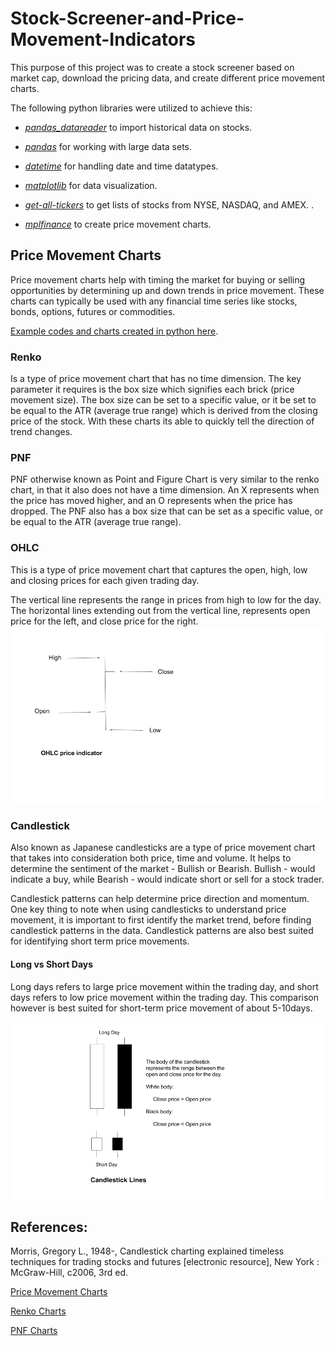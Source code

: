 # Stock-Screener-and-Price-Movement-Indicators

This purpose of this project was to create a stock screener based on market cap, download the pricing data, and create different price movement charts. 

The following python libraries were utilized to achieve this: 

- *[pandas_datareader](https://pandas-datareader.readthedocs.io/en/latest/)* to import historical data on stocks.

- *[pandas](https://pandas.pydata.org/)* for working with large data sets.

- *[datetime](https://docs.python.org/3/library/datetime.html)* for handling date and time datatypes.

- *[matplotlib](https://matplotlib.org/)* for data visualization.

- *[get-all-tickers](https://pypi.org/project/get-all-tickers/)* to get lists of stocks from NYSE, NASDAQ, and AMEX. .

- *[mplfinance](https://github.com/matplotlib/mplfinance)* to create price movement charts.


## Price Movement Charts 

Price movement charts help with timing the market for buying or selling opportunities by determining up and down trends in price movement. These charts can typically be used with any financial time series like stocks, bonds, options, futures or commodities. 

[Example codes and charts created in python here](https://github.com/IjeomaOdoko/Stock-Screener-and-Price-Movement-Indicators/tree/master/Code). 

### Renko 
Is a type of price movement chart that has no time dimension. The key parameter it requires is the box size which signifies each brick (price movement size). The box size can be set to a specific value, or it be set to be equal to the ATR (average true range) which is derived from the closing price of the stock. With these charts its able to quickly tell the direction of trend changes.

### PNF
PNF otherwise known as Point and Figure Chart is very similar to the renko chart, in that it also does not have a time dimension. An X represents when the price has moved higher, and an O represents when the price has dropped. The PNF also has a box size that can be set as a specific value, or be equal to the ATR (average true range).

### OHLC

This is a type of price movement chart that captures the open, high, low and closing prices for each given trading day.

The vertical line represents the range in prices from high to low for the day. The horizontal lines extending out from the vertical line, represents open price for the left, and close price for the right. 
![OHLC indicator.png](https://github.com/IjeomaOdoko/Stock-Screener-and-Price-Movement-Indicators/blob/master/OHLC%20price%20Indicator%20.png)
### Candlestick 

Also known as Japanese candlesticks are a type of price movement chart that takes into consideration both price, time and volume. It helps to determine the sentiment of the market - Bullish or Bearish. Bullish - would indicate a buy, while Bearish - would indicate short or sell for a stock trader.

Candlestick patterns can help determine price direction and momentum. One key thing to note when using candlesticks to understand price movement, it is important to first identify the market trend, before finding candlestick patterns in the data. Candlestick patterns are also best suited for identifying short term price movements.

#### Long vs Short Days 

Long days refers to large price movement within the trading day, and short days refers to low price movement within the trading day. This comparison however is best suited for short-term price movement of about 5-10days. 

![Candlestick Lines.png](https://github.com/IjeomaOdoko/Stock-Screener-and-Price-Movement-Indicators/blob/master/Candlestick%20indicator%20.png)

## References: 

Morris, Gregory L., 1948-, Candlestick charting explained timeless techniques for trading stocks and futures [electronic resource], New York : McGraw-Hill, c2006, 3rd ed.

[Price Movement Charts](https://github.com/matplotlib/mplfinance/blob/master/examples/price-movement_plots.ipynb)

[Renko Charts](https://www.investopedia.com/terms/r/renkochart.asp)

[PNF Charts](https://www.investopedia.com/terms/p/pointandfigurechart.asp)










